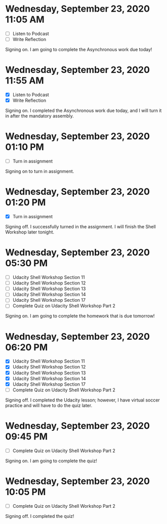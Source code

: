 # Wednesday, September 23, 2020 11:05 AM
- [ ] Listen to Podcast
- [ ] Write Reflection

Signing on. I am going to complete the Asynchronous work due today!

# Wednesday, September 23, 2020 11:55 AM
- [X] Listen to Podcast
- [X] Write Reflection

Signing on. I completed the Asynchronous work due today, and I will turn it in after the mandatory assembly.

# Wednesday, September 23, 2020 01:10 PM
- [ ] Turn in assignment

Signing on to turn in assignment.

# Wednesday, September 23, 2020 01:20 PM
- [X] Turn in assignment

Signing off. I successfully turned in the assignment. I will finish the Shell Workshop later tonight.

# Wednesday, September 23, 2020 05:30 PM
- [ ] Udacity Shell Workshop Section 11
- [ ] Udacity Shell Workshop Section 12
- [ ] Udacity Shell Workshop Section 13
- [ ] Udacity Shell Workshop Section 14
- [ ] Udacity Shell Workshop Section 17
- [ ] Complete Quiz on Udacity Shell Workshop Part 2

Signing on. I am going to complete the homework that is due tomorrow!

# Wednesday, September 23, 2020 06:20 PM
- [X] Udacity Shell Workshop Section 11
- [X] Udacity Shell Workshop Section 12
- [X] Udacity Shell Workshop Section 13
- [X] Udacity Shell Workshop Section 14
- [X] Udacity Shell Workshop Section 17
- [ ] Complete Quiz on Udacity Shell Workshop Part 2

Signing off. I completed the Udacity lesson; however, I have virtual soccer practice and will have to do the quiz later.

# Wednesday, September 23, 2020 09:45 PM
- [ ] Complete Quiz on Udacity Shell Workshop Part 2

Signing on. I am going to complete the quiz!

# Wednesday, September 23, 2020 10:05 PM
- [ ] Complete Quiz on Udacity Shell Workshop Part 2

Signing off. I completed the quiz!